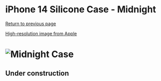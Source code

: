 # iPhone 14 Silicone Case - Midnight

[Return to previous page](/iphone_14)

[High-resolution image from Apple](https://store.storeimages.cdn-apple.com/8756/as-images.apple.com/is//MPRU3?wid=4500&hei=4500&fmt=png)

# ![Midnight Case](/everyphone/MPRU3.png)

## Under construction
